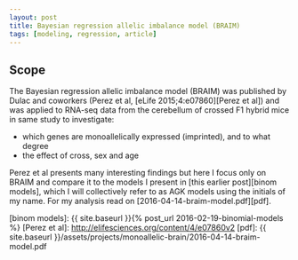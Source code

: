 ```yaml
---
layout: post
title: Bayesian regression allelic imbalance model (BRAIM)
tags: [modeling, regression, article]
---
```


## Scope

The Bayesian regression allelic imbalance model (BRAIM) was published by Dulac and coworkers (Perez et al, [eLife 2015;4:e07860][Perez et al]) and was applied to RNA-seq data from the cerebellum of crossed F1 hybrid mice in same study to investigate:

* which genes are monoallelically expressed (imprinted), and to what degree
* the effect of cross, sex and age

Perez et al presents many interesting findings but here I focus only on BRAIM and compare it to the models I present in [this earlier post][binom models], which I will collectively refer to as AGK models using the initials of my name.  For my analysis read on [2016-04-14-braim-model.pdf][pdf].

[binom models]: {{ site.baseurl }}{% post_url 2016-02-19-binomial-models %}
[Perez et al]: http://elifesciences.org/content/4/e07860v2
[pdf]: {{ site.baseurl }}/assets/projects/monoallelic-brain/2016-04-14-braim-model.pdf
